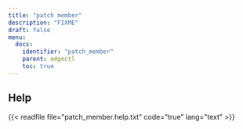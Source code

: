 ```yaml
---
title: "patch member"
description: "FIXME"
draft: false
menu:
  docs:
    identifier: "patch_member"
    parent: edgectl
    toc: true
---
```


## Help

{{< readfile file="patch_member.help.txt" code="true" lang="text" >}}
